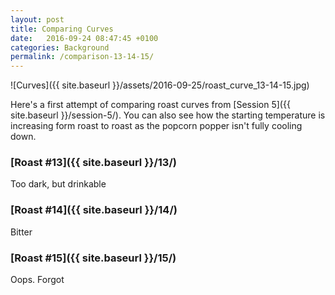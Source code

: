 ```yaml
---
layout: post
title: Comparing Curves
date:   2016-09-24 08:47:45 +0100
categories: Background
permalink: /comparison-13-14-15/
---
```


<meta name="twitter:card" content="summary_large_image">
<meta name="twitter:site" content="Balconia Coffee">
<meta name="twitter:creator" content="@berndplontsch">
<meta name="twitter:image:width" content="435" />
<meta name="twitter:image:width" content="256" />

<meta name="twitter:title" content="Roast curves" />
<meta name="twitter:description" content="Comparing roast curves of roasts 13, 14 and 15.">
<meta name="twitter:image" content="http://balconia.plontsch.de/assets/2016-09-25/roast_curve_13-14-15_twitter.jpg">
<meta name="twitter:url" content="http://balconia.plontsch.de/comparison-13-14-15/" />

![Curves]({{ site.baseurl }}/assets/2016-09-25/roast_curve_13-14-15.jpg)

Here's a first attempt of comparing roast curves from [Session 5]({{ site.baseurl }}/session-5/). You can also see how the starting temperature is increasing form roast to roast as the popcorn popper isn't fully cooling down.

### [Roast #13]({{ site.baseurl }}/13/)

Too dark, but drinkable

### [Roast #14]({{ site.baseurl }}/14/)

Bitter

### [Roast #15]({{ site.baseurl }}/15/)

Oops. Forgot
